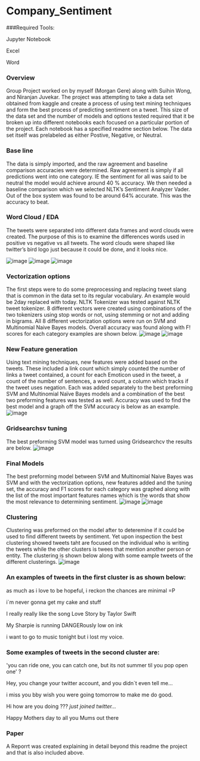 # Company_Sentiment
###Required Tools:

Jupyter Notebook

Excel

Word

### Overview
Group Project worked on by myself (Morgan Gere) along with Suihin Wong, and Niranjan Juvekar.  The project was attempting to take a data set obtained from kaggle and create a process of using text mining techniques and form the best process of predicting sentiment on a tweet.  This size of the data set and the number of models and options tested required that it be broken up into different notebooks each focused on a particular portion of the project.  Each notebook has a specified readme section below.  The data set itself was prelabeled as either Postive, Negative, or Neutral.
### Base line
The data is simply imported, and the raw agreement and baseline comparison accuracies were determined.  Raw agreement is simply if all predictions went into one category.  IE the sentiment for all was said to be neutral the model would achieve around 40 % accuracy.  We then needed a baseline comparison which we selected NLTK’s Sentiment Analyzer Vader.  Out of the box system was found to be around 64% accurate.  This was the accuracy to beat.
### Word Cloud / EDA
The tweets were separated into different data frames and word clouds were created.  The purpose of this is to examine the differences words used in positive vs negative vs all tweets. The word clouds were shaped like twitter’s bird logo just because it could be done, and it looks nice.

![image](https://user-images.githubusercontent.com/118774600/212759650-fa7fde4b-40cd-4f0b-a947-5cecb4a394dd.png)
![image](https://user-images.githubusercontent.com/118774600/212759714-0720a275-0d6e-48d2-902a-8f5171f3d890.png)
![image](https://user-images.githubusercontent.com/118774600/212759740-e68eb326-0431-4f6e-a9ec-60d75958d2b7.png)
### Vectorization options
The first steps were to do some preprocessing and replacing tweet slang that is common in the data set to its regular vocabulary.  An example would be 2day replaced with today.  NLTK Tokenizer was tested against NLTK tweet tokenizer.  8 different vectors were created using combinations of the two tokenizers using stop words or not, using stemming or not and adding in bigrams.
All 8 different vectorization options were run on SVM and Multinomial Naive Bayes models.  Overall accuracy was found along with F! scores for each category examples are shown below.
![image](https://user-images.githubusercontent.com/118774600/212761628-d2f1e284-d1dd-4a0b-9c01-bb131f121b2f.png)
![image](https://user-images.githubusercontent.com/118774600/212761656-7db877ff-a313-4ac5-b8ce-d73ff90f7b2a.png)
### New Feature generation
Using text mining techniques, new features were added based on the tweets.  These included a link count which simply counted the number of links a tweet contained, a count for each Emoticon used in the tweet, a count of the number of sentences, a word count, a column which tracks if the tweet uses negation.  Each was added separately to the best preforming SVM and Multinomial Naïve Bayes models and a combination of the best two preforming features was tested as well. Accuracy was used to find the best model and a graph off the SVM accuracy is below as an example.
![image](https://user-images.githubusercontent.com/118774600/212761756-9fb651ca-1c4e-4cae-8748-0650b49604e8.png)
### Gridsearchsv tuning
The best preforming SVM model was turned using Gridsearchcv the results are below.
![image](https://user-images.githubusercontent.com/118774600/212762576-c77a1157-4779-472e-9d30-1e9082b535ca.png)
### Final Models
The best preforming model between SVM and Multinomial Naive Bayes was SVM and with the vectorization options, new features added and the tuning set, the accuracy and F1 scores for each category was graphed along with the list of the most important features names which is the words that show the most relevance to determining sentiment.
![image](https://user-images.githubusercontent.com/118774600/212763122-64ba2891-830e-4a79-ae79-cb20bba6585c.png)
![image](https://user-images.githubusercontent.com/118774600/212763156-8c73b9d6-e459-434e-85bf-a6035deb2b89.png)

### Clustering
Clustering was preformed on the model after to deteremine if it could be used to find different tweets by sentiment.  Yet upon inspection the best clustering showed tweets taht are focused on the individual who is writing the tweets while the other clusters is twees that mention another person or entity. The clustering is shown below along with some eample tweets of the different clusterings. 
![image](https://user-images.githubusercontent.com/118774600/212763803-657e0461-15df-43e6-9209-b5541df66cbe.png)

### An examples of tweets in the first cluster is as shown below:

as much as i love to be hopeful, i reckon the chances are minimal =P

i`m never gonna get my cake and stuff

I really really like the song Love Story by Taylor Swift

My Sharpie is running DANGERously low on ink

i want to go to music tonight but i lost my voice.

### Some examples of tweets in the second cluster are:

'you can ride one, you can catch one, but its not summer til you pop open one'  ?

Hey, you change your twitter account, and you didn`t even tell me...

i miss you bby      wish you were going tomorrow to make me do good.

Hi  how are you doing ???  *just joined twitter...*

Happy Mothers day to all you Mums out there

### Paper
A Reporrt was created explaining in detail beyond this readme the project and that is also included above.
